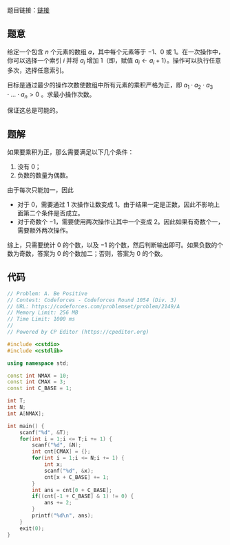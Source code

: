 题目链接：[链接](https://codeforces.com/problemset/problem/2149/A)

## 题意

给定一个包含 $n$ 个元素的数组 $a$，其中每个元素等于 $-1$、$0$ 或 $1$。在一次操作中，你可以选择一个索引 $i$ 并将 $a_i$ 增加 $1$（即，赋值 $a_i \gets a_i + 1$）。操作可以执行任意多次，选择任意索引。

目标是通过最少的操作次数使数组中所有元素的乘积严格为正，即 $a_1 \cdot a_2 \cdot a_3 \cdot \ldots \cdot a_n > 0$ 。求最小操作次数。

保证这总是可能的。

## 题解

如果要乘积为正，那么需要满足以下几个条件：

1. 没有 $0$；
2. 负数的数量为偶数。

由于每次只能加一，因此

- 对于 $0$，需要通过 $1$ 次操作让数变成 $1$。由于结果一定是正数，因此不影响上面第二个条件是否成立。
- 对于奇数个 $-1$，需要使用两次操作让其中一个变成 $2$。因此如果有奇数个一，需要额外两次操作。

综上，只需要统计 $0$ 的个数，以及 $-1$ 的个数，然后判断输出即可。如果负数的个数为奇数，答案为 $0$ 的个数加二；否则，答案为 $0$ 的个数。

## 代码

```cpp
// Problem: A. Be Positive
// Contest: Codeforces - Codeforces Round 1054 (Div. 3)
// URL: https://codeforces.com/problemset/problem/2149/A
// Memory Limit: 256 MB
// Time Limit: 1000 ms
// 
// Powered by CP Editor (https://cpeditor.org)

#include <cstdio>
#include <cstdlib>

using namespace std;

const int NMAX = 10;
const int CMAX = 3;
const int C_BASE = 1;

int T;
int N;
int A[NMAX];

int main() {
	scanf("%d", &T);
	for(int i = 1;i <= T;i += 1) {
		scanf("%d", &N);
		int cnt[CMAX] = {};
		for(int i = 1;i <= N;i += 1) {
			int x;
			scanf("%d", &x);
			cnt[x + C_BASE] += 1;
		}
		int ans = cnt[0 + C_BASE];
		if((cnt[-1 + C_BASE] & 1) != 0) {
			ans += 2;
		}
		printf("%d\n", ans);
	}
	exit(0);
}
```